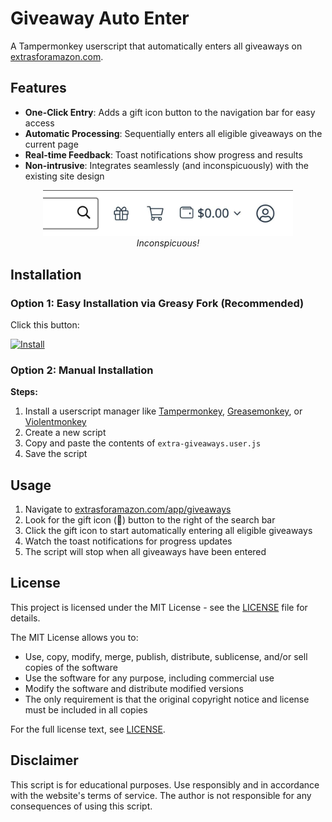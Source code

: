 # Giveaway Auto Enter

A Tampermonkey userscript that automatically enters all giveaways on [extrasforamazon.com](https://extrasforamazon.com/app/giveaways).

## Features

- **One-Click Entry**: Adds a gift icon button to the navigation bar for easy access
- **Automatic Processing**: Sequentially enters all eligible giveaways on the current page
- **Real-time Feedback**: Toast notifications show progress and results
- **Non-intrusive**: Integrates seamlessly (and inconspicuously) with the existing site design

<p align="center">
  <img src="image.jpg" alt="Inconspicuous!" width="400" />
  <br/>
  <em>Inconspicuous!</em>
</p>

## Installation

### Option 1: Easy Installation via Greasy Fork (Recommended)
Click this button:

[![Install](https://img.shields.io/badge/Install-Greasy%20Fork-brightgreen)](https://greasyfork.org/en/scripts/547667-giveaway-auto-enter)

### Option 2: Manual Installation

**Steps:**
1. Install a userscript manager like [Tampermonkey](https://www.tampermonkey.net/), [Greasemonkey](https://www.greasespot.net/), or [Violentmonkey](https://violentmonkey.github.io/)
2. Create a new script
3. Copy and paste the contents of `extra-giveaways.user.js`
4. Save the script

## Usage

1. Navigate to [extrasforamazon.com/app/giveaways](https://extrasforamazon.com/app/giveaways)
2. Look for the gift icon (🎁) button to the right of the search bar
3. Click the gift icon to start automatically entering all eligible giveaways
4. Watch the toast notifications for progress updates
5. The script will stop when all giveaways have been entered

## License

This project is licensed under the MIT License - see the [LICENSE](LICENSE) file for details.

The MIT License allows you to:
- Use, copy, modify, merge, publish, distribute, sublicense, and/or sell copies of the software
- Use the software for any purpose, including commercial use
- Modify the software and distribute modified versions
- The only requirement is that the original copyright notice and license must be included in all copies

For the full license text, see [LICENSE](LICENSE).

## Disclaimer

This script is for educational purposes. Use responsibly and in accordance with the website's terms of service. The author is not responsible for any consequences of using this script.